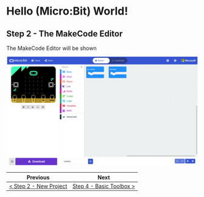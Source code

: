 # Hello (Micro:Bit) World! #

## Step 2 - The MakeCode Editor ##

The MakeCode Editor will be shown

<p align="center">
    <img src="images/3-makecode-editor.jpg" width="500px" >
</p>

| Previous | Next |
| -------- | ---- |
| [< Step 2 - New Project](2-new-project.md) | [Step 4 - Basic Toolbox >](4-basic-toolbox.md) |